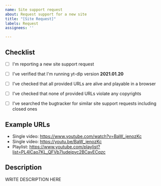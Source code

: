 ```yaml
---
name: Site support request
about: Request support for a new site
title: "[Site Request]"
labels: Request
assignees: ''

---
```


<!--

######################################################################
  WARNING!
  IGNORING THE FOLLOWING TEMPLATE WILL RESULT IN ISSUE CLOSED AS INCOMPLETE
######################################################################

-->


## Checklist

<!--
Carefully read and work through this check list in order to prevent the most common mistakes and misuse of youtube-dlc:
- First of, make sure you are using the latest version of yt-dlp. Run `youtube-dlc --version` and ensure your version is 2021.01.20. If it's not, see https://github.com/pukkandan/yt-dlp on how to update. Issues with outdated version will be REJECTED.
- Make sure that all provided video/audio/playlist URLs (if any) are alive and playable in a browser.
- Make sure that site you are requesting is not dedicated to copyright infringement, see https://github.com/pukkandan/yt-dlp. yt-dlp does not support such sites. In order for site support request to be accepted all provided example URLs should not violate any copyrights.
- Search the bugtracker for similar site support requests: https://github.com/pukkandan/yt-dlp. DO NOT post duplicates.
- Finally, put x into all relevant boxes like this [x] (Dont forget to delete the empty space)
-->

- [ ] I'm reporting a new site support request
- [ ] I've verified that I'm running yt-dlp version **2021.01.20**
- [ ] I've checked that all provided URLs are alive and playable in a browser
- [ ] I've checked that none of provided URLs violate any copyrights
- [ ] I've searched the bugtracker for similar site support requests including closed ones


## Example URLs

<!--
Provide all kinds of example URLs support for which should be included. Replace following example URLs by yours.
-->

- Single video: https://www.youtube.com/watch?v=BaW_jenozKc
- Single video: https://youtu.be/BaW_jenozKc
- Playlist: https://www.youtube.com/playlist?list=PL4lCao7KL_QFVb7Iudeipvc2BCavECqzc


## Description

<!--
Provide any additional information.
If work on your issue requires account credentials please provide them or explain how one can obtain them.
-->

WRITE DESCRIPTION HERE
